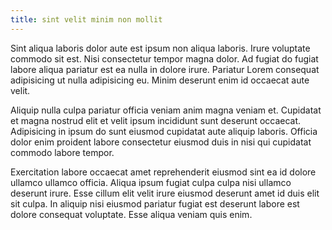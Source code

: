 ```yaml
---
title: sint velit minim non mollit
---
```


Sint aliqua laboris dolor aute est ipsum non aliqua laboris. Irure voluptate commodo sit est. Nisi consectetur tempor magna dolor. Ad fugiat do fugiat labore aliqua pariatur est ea nulla in dolore irure. Pariatur Lorem consequat adipisicing ut nulla adipisicing eu. Minim deserunt enim id occaecat aute velit.

Aliquip nulla culpa pariatur officia veniam anim magna veniam et. Cupidatat et magna nostrud elit et velit ipsum incididunt sunt deserunt occaecat. Adipisicing in ipsum do sunt eiusmod cupidatat aute aliquip laboris. Officia dolor enim proident labore consectetur eiusmod duis in nisi qui cupidatat commodo labore tempor.

Exercitation labore occaecat amet reprehenderit eiusmod sint ea id dolore ullamco ullamco officia. Aliqua ipsum fugiat culpa culpa nisi ullamco deserunt irure. Esse cillum elit velit irure eiusmod deserunt amet id duis elit sit culpa. In aliquip nisi eiusmod pariatur fugiat est deserunt labore est dolore consequat voluptate. Esse aliqua veniam quis enim.